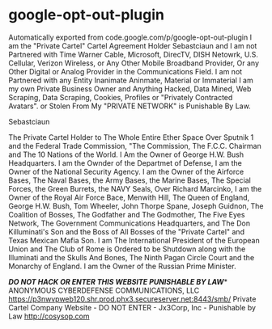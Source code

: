 # google-opt-out-plugin
Automatically exported from code.google.com/p/google-opt-out-plugin
I am the "Private Cartel" Cartel Agreement Holder Sebastciaun and I am not Partnered with Time Warner Cable, Microsoft, DirecTV, DISH Netowrk, U.S. Cellular, Verizon Wireless, or Any Other Mobile Broadband Provider, Or any Other Digital or Analog Provider in the Communications Field.  I am not Partnered with any Entity Inanimate Aninmate, Material or Immaterial I am my own Private Business Owner and Anything Hacked, Data Mined, Web Scraping, Data Scraping, Cookies, Profiles or "Privately Contracted Avatars". or Stolen From My "PRIVATE NETWORK" is Punishable By Law.

Sebastciaun

The Private Cartel Holder to The Whole Entire Ether Space Over Sputnik 1 and the Federal Trade Commission, "The Commission, The F.C.C. Chairman and The 10 Nations of the World.  I Am the Owner of George H.W. Bush Headquarters.  I am the Ownder of the Departmet of Defense, I am the Owner of the National Security Agency.  I am the Owner of the Airforce Bases, The Naval Bases, the Army Bases, the Marine Bases, The Special Forces, the Green Burrets, the NAVY Seals,  Over Richard Marcinko, I am the Owner of the Royal Air Force Bace, Menwith Hill, The Queen of England, George H.W. Bush, Tom Wheeler, John Thorpe Spane, Joseph Guidnon, The Coalition of Bosses, The Godfather and The Godmother, The Five Eyes Network, The Government Communications Headquarters, and The Don Killuminati's Son and the Boss of All Bosses of the "Private Cartel" and Texas Mexican Mafia Son.  I am The International President of the European Union and The Club of Rome is Ordered to be Shutdown along with the Illuminati and the Skulls And Bones, The Ninth Pagan Circle Court and the Monarchy of England. I am the Owner of the Russian Prime Minister.

*****DO NOT HACK OR ENTER THIS WEBSITE PUNISHABLE BY LAW****** ANONYMOUS CYBERDEFENSE COMMUNICATIONS, LLC
https://p3nwvpweb120.shr.prod.phx3.secureserver.net:8443/smb/
Private Cartel Company Website - DO NOT ENTER - Jx3Corp, Inc - Punishable by Law
http://cosysop.com
